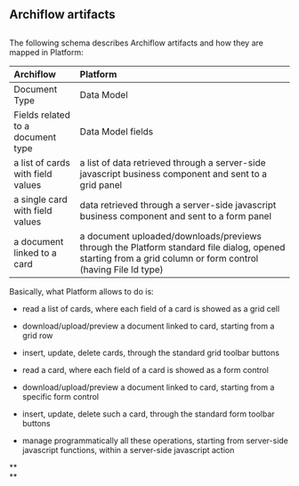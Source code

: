## **Archiflow artifacts**

## 

The following schema describes Archiflow artifacts and how they are mapped in Platform:  


| Archiflow | Platform |
| :--- | :--- |
| Document Type | Data Model |
| Fields related to a document type | Data Model fields |
| a list of cards with field values | a list of data retrieved through a server-side javascript business component and sent to a grid panel |
| a single card with field values | data retrieved through a server-side javascript business component and sent to a form panel |
| a document linked to a card | a document uploaded/downloads/previews through the Platform standard file dialog, opened starting from a grid column or form control \(having File Id type\) |

  


Basically, what Platform allows to do is:

* read a list of cards, where each field of a card is showed as a grid cell

* download/upload/preview a document linked to card, starting from a grid row

* insert, update, delete cards, through the standard grid toolbar buttons

* read a card, where each field of a card is showed as a form control

* download/upload/preview a document linked to card, starting from a specific form control

* insert, update, delete such a card, through the standard form toolbar buttons

* manage programmatically all these operations, starting from server-side javascript functions, within a server-side javascript action

**  
**

